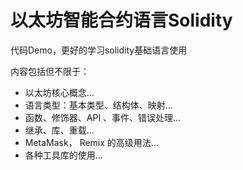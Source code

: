 # 以太坊智能合约语言Solidity 

代码Demo，更好的学习solidity基础语言使用

内容包括但不限于：
* 以太坊核心概念…
* 语言类型：基本类型、结构体、映射…
* 函数、修饰器、API 、事件、错误处理…
* 继承、库、重载…
* MetaMask， Remix 的高级用法…
* 各种工具库的使用…